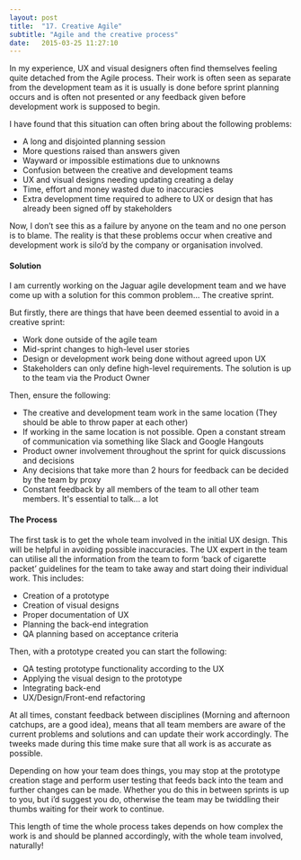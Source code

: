```yaml
---
layout: post
title:  "17. Creative Agile"
subtitle: "Agile and the creative process"
date:   2015-03-25 11:27:10
---
```


In my experience, UX and visual designers often find themselves feeling quite detached from the Agile process. Their work is often seen as separate from the development team as it is usually is done before sprint planning occurs and is often not presented or any feedback given before development work is supposed to begin.

I have found that this situation can often bring about the following problems:

- A long and disjointed planning session
- More questions raised than answers given
- Wayward or impossible estimations due to unknowns
- Confusion between the creative and development teams
- UX and visual designs needing updating creating a delay
- Time, effort and money wasted due to inaccuracies
- Extra development time required to adhere to UX or design that has already been signed off by stakeholders

Now, I don’t see this as a failure by anyone on the team and no one person is to blame. The reality is that these problems occur when creative and development work is silo’d by the company or organisation involved.

#### Solution

I am currently working on the Jaguar agile development team and we have come up with a solution for this common problem... The creative sprint.

But firstly, there are things that have been deemed essential to avoid in a creative sprint:

- Work done outside of the agile team
- Mid-sprint changes to high-level user stories
- Design or development work being done without agreed upon UX
- Stakeholders can only define high-level requirements. The solution is up to the team via the Product Owner

Then, ensure the following:

- The creative and development team work in the same location (They should be able to throw paper at each other)
- If working in the same location is not possible. Open a constant stream of communication via something like Slack and Google Hangouts
- Product owner involvement throughout the sprint for quick discussions and decisions
- Any decisions that take more than 2 hours for feedback can be decided by the team by proxy
- Constant feedback by all members of the team to all other team members. It's essential to talk... a lot

#### The Process

The first task is to get the whole team involved in the initial UX design. This will be helpful in avoiding possible inaccuracies. The UX expert in the team can utilise all the information from the team to form ‘back of cigarette packet’ guidelines for the team to take away and start doing their individual work. This includes:

- Creation of a prototype
- Creation of visual designs
- Proper documentation of UX
- Planning the back-end integration
- QA planning based on acceptance criteria

Then, with a prototype created you can start the following:

- QA testing prototype functionality according to the UX
- Applying the visual design to the prototype
- Integrating back-end
- UX/Design/Front-end refactoring

At all times, constant feedback between disciplines (Morning and afternoon catchups, are a good idea), means that all team members are aware of the current problems and solutions and can update their work accordingly. The tweeks made during this time make sure that all work is as accurate as possible.

Depending on how your team does things, you may stop at the prototype creation stage and perform user testing that feeds back into the team and further changes can be made. Whether you do this in between sprints is up to you, but i’d suggest you do, otherwise the team may be twiddling their thumbs waiting for their work to continue.

This length of time the whole process takes depends on how complex the work is and should be planned accordingly, with the whole team involved, naturally!